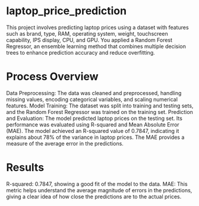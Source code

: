 ﻿# laptop_price_prediction

 This project involves predicting laptop prices using a dataset with features such as brand, type, RAM, operating system, weight, touchscreen capability, IPS display, CPU, and GPU. You applied a Random Forest Regressor, an ensemble learning method that combines multiple decision trees to enhance prediction accuracy and reduce overfitting.

# Process Overview
Data Preprocessing: The data was cleaned and preprocessed, handling missing values, encoding categorical variables, and scaling numerical features.
Model Training: The dataset was split into training and testing sets, and the Random Forest Regressor was trained on the training set.
Prediction and Evaluation: The model predicted laptop prices on the testing set. Its performance was evaluated using R-squared and Mean Absolute Error (MAE). The model achieved an R-squared value of 0.7847, indicating it explains about 78% of the variance in laptop prices. The MAE provides a measure of the average error in the predictions.

# Results
R-squared: 0.7847, showing a good fit of the model to the data.
MAE: This metric helps understand the average magnitude of errors in the predictions, giving a clear idea of how close the predictions are to the actual prices.
